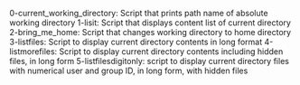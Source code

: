 0-current_working_directory: Script that prints path name of absolute working directory
1-lisit: Script that displays content list of current directory
2-bring_me_home: Script that changes working directory to home directory
3-listfiles: Script to display current directory contents in long format
4-listmorefiles: Script to display current directory contents including hidden files, in long form
5-listfilesdigitonly: script to display current directory files with numerical user and group ID, in long form, with hidden files

